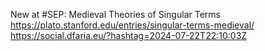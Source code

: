 New at #SEP: Medieval Theories of Singular Terms https://plato.stanford.edu/entries/singular-terms-medieval/ https://social.dfaria.eu/?hashtag=2024-07-22T22:10:03Z